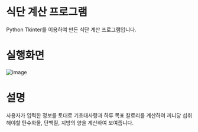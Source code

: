 # 식단 계산 프로그램
Python Tkinter를 이용하여 만든 식단 계산 프로그램입니다.

# 실행화면
![image](https://user-images.githubusercontent.com/57008901/152635202-d6491bc4-8787-4d89-8759-045b4bb9d485.png)

# 설명
사용자가 입력한 정보를 토대로 기초대사량과 하루 목표 칼로리를 계산하여 
끼니당 섭취해야할 탄수화물, 단백질, 지방의 양을 계산하여 보여줍니다.
